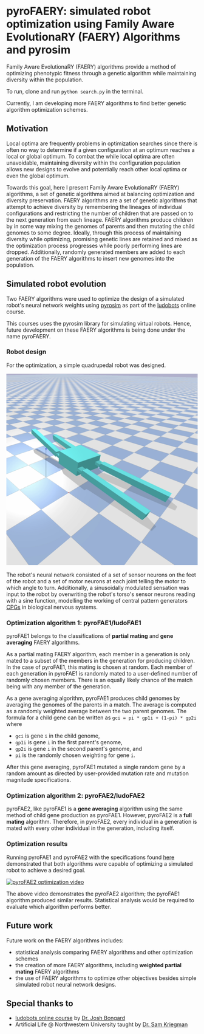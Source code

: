 # pyroFAERY: simulated robot optimization using Family Aware EvolutionaRY (FAERY) Algorithms and pyrosim

Family Aware EvolutionaRY (FAERY) algorithms provide a method of optimizing phenotypic fitness through a genetic algorithm while maintaining diversity within the population.

To run, clone and run `python search.py` in the terminal.

Currently, I am developing more FAERY algorithms to find better genetic algorithm optimization schemes.

## Motivation

Local optima are frequently problems in optimization searches since there is often no way to determine if a given configuration at an optimum reaches a local or global optimum.
To combat the while local optima are often unavoidable, maintaining diversity within the configuration population allows new designs to evolve and potentially reach other local optima or even the global optimum.

Towards this goal, here I present Family Aware EvolutionaRY (FAERY) algorithms, a set of genetic algorithms aimed at balancing optimization and diversity preservation.
FAERY algorithms are a set of genetic algorithms that attempt to achieve diversity by remembering the lineages of individual configurations and restricting the number of children that are passed on to the next generation from each lineage.
FAERY algorithms produce children by in some way mixing the genomes of parents and then mutating the child genomes to some degree.
Ideally, through this process of maintaining diversity while optimizing, promising genetic lines are retained and mixed as the optimization process progresses while poorly performing lines are dropped.
Additionally, randomly generated members are added to each generation of the FAERY algorithms to insert new genomes into the population.

## Simulated robot evolution

Two FAERY algorithms were used to optimize the design of a simulated robot's neural network weights using [pyrosim](https://github.com/jbongard/pyrosim) as part of the [ludobots](https://www.reddit.com/r/ludobots/) online course.

This courses uses the pyrosim library for simulating virtual robots.
Hence, future development on these FAERY algorithms is being done under the name pyroFAERY.

### Robot design

For the optimization, a simple quadrupedal robot was designed.

![quadruped image](/media/quadruped.png?raw=true)

The robot's neural network consisted of a set of sensor neurons on the feet of the robot and a set of motor neurons at each joint telling the motor to which angle to turn.
Additionally, a sinusoidally modulated sensation was input to the robot by overwriting the robot's torso's sensor neurons reading with a sine function, modelling the working of central pattern generators [CPGs](https://en.wikipedia.org/wiki/Central_pattern_generator) in biological nervous systems.

### Optimization algorithm 1: pyroFAE1/ludoFAE1

pyroFAE1 belongs to the classifications of **partial mating** and **gene averaging** FAERY algorithms.

As a partial mating FAERY algorithm, each member in a generation is only mated to a subset of the members in the generation for producing children.
In the case of pyroFAE1, this mating is chosen at random.
Each member of each generation in pyroFAE1 is randomly mated to a user-defined number of randomly chosen members.
There is an equally likely chance of the match being with any member of the generation.

As a gene averaging algorithm, pyroFAE1 produces child genomes by averaging the genomes of the parents in a match.
The average is computed as a randomly weighted average between the two parent genomes.
The formula for a child gene can be written as `gci = pi * gp1i + (1-pi) * gp2i` where

* `gci` is gene `i` in the child genome,
* `gp1i` is gene `i` in the first parent's genome,
* `gp2i` is gene `i` in the second parent's genome, and
* `pi` is the randomly chosen weighting for gene `i`.

After this gene averaging, pyroFAE1 mutated a single random gene by a random amount as directed by user-provided mutation rate and mutation magnitude specifications.

### Optimization algorithm 2: pyroFAE2/ludoFAE2

pyroFAE2, like pyroFAE1 is a **gene averaging** algorithm using the same method of child gene production as pyroFAE1.
However, pyroFAE2 is a **full mating** algorithm.
Therefore, in pyroFAE2, every individual in a generation is mated with every other individual in the generation, including itself.

### Optimization results

Running pyroFAE1 and pyroFAE2 with the specifications found [here](/constants.py) demonstrated that both algorithms were capable of optimizing a simulated robot to achieve a desired goal.

[![pyroFAE2 optimization video](https://img.youtube.com/vi/oBoEBxVF9pE/0.jpg)](https://www.youtube.com/watch?v=oBoEBxVF9pE)

The above video demonstrates the pyroFAE2 algorithm; the pyroFAE1 algorithm produced similar results.
Statistical analysis would be required to evaluate which algorithm performs better.

## Future work

Future work on the FAERY algorithms includes:

* statistical analysis comparing FAERY algorithms and other optimization schemes
* the creation of more FAERY algorithms, including **weighted partial mating** FAERY algorithms
* the use of FAERY algorithms to optimize other objectives besides simple simulated robot neural network designs.

## Special thanks to

* [ludobots online course](https://www.reddit.com/r/ludobots/) by [Dr. Josh Bongard](https://jbongard.github.io)
* Artificial Life @ Northwestern University taught by [Dr. Sam Kriegman](https://www.mccormick.northwestern.edu/research-faculty/directory/profiles/kriegman-sam.html)
